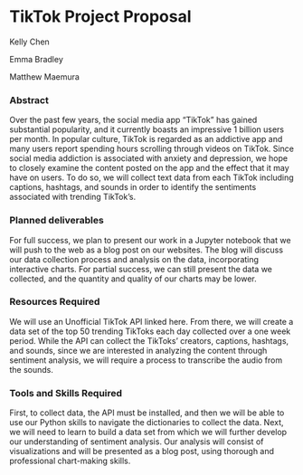 # TikTok Project Proposal 
Kelly Chen

Emma Bradley

Matthew Maemura

### Abstract
Over the past few years, the social media app “TikTok” has gained substantial popularity, and it currently boasts an impressive 1 billion users per month. In popular culture, TikTok is regarded as an addictive app and many users report spending hours scrolling through videos on TikTok. Since social media addiction is associated with anxiety and depression, we hope to closely examine the content posted on the app and the effect that it may have on users. To do so, we will collect text data from each TikTok including captions, hashtags, and sounds in order to identify the sentiments associated with trending TikTok’s.

### Planned deliverables
For full success, we plan to present our work in a Jupyter notebook that we will push to the web as a blog post on our websites. The blog will discuss our data collection process and analysis on the data, incorporating interactive charts. For partial success, we can still present the data we collected, and the quantity and quality of our charts may be lower. 

### Resources Required
We will use an Unofficial TikTok API linked here. From there, we will create a data set of the top 50 trending TikToks each day collected over a one week period. While the API can collect the TikToks’ creators, captions, hashtags, and sounds, since we are interested in analyzing the content through sentiment analysis, we will require a process to transcribe the audio from the sounds. 

### Tools and Skills Required
First, to collect data, the API must be installed, and then we will be able to use our Python skills to navigate the dictionaries to collect the data. Next, we will need to learn to build a data set from which we will further develop our understanding of sentiment analysis. Our analysis will consist of visualizations and will be presented as a blog post, using thorough and professional chart-making skills.
